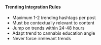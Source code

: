 #### Trending Integration Rules

- Maximum 1-2 trending hashtags per post
- Must be contextually relevant to content
- Jump on trends within 24-48 hours
- Adapt trend to cannabis education angle
- Never force irrelevant trends
